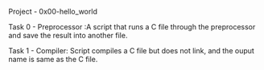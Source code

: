 Project - 0x00-hello_world

Task 0 - Preprocessor :A script that runs a C file through the preprocessor and save the result into another file.

Task 1 - Compiler: Script compiles a C file but does not link, and the ouput name is same as the C file.
